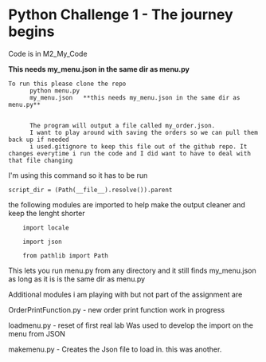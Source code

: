 # Python Challenge 1 - The journey begins
Code is in M2_My_Code

**This needs my_menu.json in the same dir as menu.py**
```
To run this please clone the repo
      python menu.py
      my_menu.json   **this needs my_menu.json in the same dir as menu.py**


      The program will output a file called my_order.json. 
      I want to play around with saving the orders so we can pull them back up if needed
      i used.gitignore to keep this file out of the github repo. It changes everytime i run the code and I did want to have to deal with that file changing
```


I'm using this command so it has to be run

    script_dir = (Path(__file__).resolve()).parent

the following modules are imported to help make the output cleaner and keep the lenght shorter

        import locale
        
        import json
        
        from pathlib import Path

This lets you run menu.py from any directory and it still finds my_menu.json as long as it is is the same dir as menu.py

Additional modules i am playing with but not part of the assignment are

  OrderPrintFunction.py - new order print function work in progress
  
  loadmenu.py           - reset of first real lab Was used to develop the import on the menu from JSON
  
  makemenu.py           - Creates the Json file to load in. this was another. 

